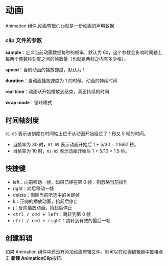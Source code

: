 # 动画

Animation 组件,动画剪辑`Clip`就是一份动画的声明数据

### clip 文件的参数

**sample**：定义当前动画数据每秒的帧率，默认为 60，这个参数会影响时间轴上每两个整数秒刻度之间的帧数量（也就是两秒之内有多少格）。

**speed**：当前动画的播放速度，默认为 1

**duration**：当动画播放速度为 1 的时候，动画的持续时间

**real time**：动画从开始播放到结束，真正持续的时间

**wrap mode**：循环模式

## 时间轴刻度

`01-05` 表示该刻度在时间轴上位于从动画开始经过了 1 秒又 5 帧的时间。

- 当帧率为 30 时，`01-05` 表示动画开始后 1 + 5/30 = 1.1667 秒。
- 当帧率为 10 时，`01-05` 表示动画开始后 1 + 5/10 = 1.5 秒。

## 快捷键

- left：向前移动一帧，如果已经在第 0 帧，则忽略当前操作
- right：向后移动一帧
- delete：删除当前所选中的关键帧
- k：正向的播放动画，抬起后停止
- j：反向播放动画，抬起后停止
- <kbd>ctrl / cmd + left</kbd>：跳转到第 0 帧
- <kbd>ctrl / cmd + right</kbd>：跳转到有效的最后一帧

## 创建剪辑

如果 Animation 组件中还没有添加动画剪辑文件，则可以在动画编辑器中直接点击 **新建 AnimationClip**按钮.




